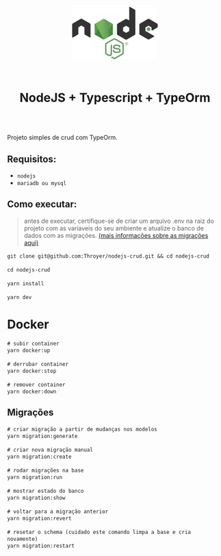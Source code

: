 <p align="center">
    <a href="www.google.com"><img width="200" src="./assets/node.png"></a>
</p>
<br>
    <h1 align="center">NodeJS + Typescript + TypeOrm</h1>
<br>
<br>
<p>
    Projeto simples de crud com TypeOrm.
</p>

## Requisitos:
- `nodejs`
- `mariadb ou mysql`

## Como executar:
> antes de executar, certifique-se de criar um arquivo .env na raiz do projeto com as variaveis do seu ambiente e atualize o banco de dados com as migrações. [(mais informações sobre as migrações aqui)](https://github.com/Throyer/nodejs-crud#migra%C3%A7%C3%B5es)

```shell
git clone git@github.com:Throyer/nodejs-crud.git && cd nodejs-crud

cd nodejs-crud

yarn install

yarn dev
```

# Docker
```
# subir container
yarn docker:up

# derrubar container
yarn docker:stop

# remover container
yarn docker:down
```

## Migrações

```
# criar migração a partir de mudanças nos modelos
yarn migration:generate

# criar nova migração manual
yarn migration:create

# rodar migrações na base
yarn migration:run

# mostrar estado do banco
yarn migration:show

# voltar para a migração anterior
yarn migration:revert

# resetar o schema (cuidado este comando limpa a base e cria novamente)
yarn migration:restart
```
